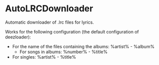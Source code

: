 # AutoLRCDownloader
Automatic downloader of .lrc files for lyrics.

Works for the following configuration (the default configuration of deezloader):
- For the name of the files containing the albums: %artist% - %album%
	- For songs in albums: %number% - %title%
- For singles: %artist% - %title%